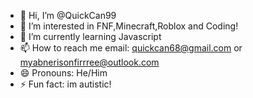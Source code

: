 - 👋 Hi, I’m @QuickCan99
- 👀 I’m interested in FNF,Minecraft,Roblox and Coding!
- 🌱 I’m currently learning Javascript
- 📫 How to reach me email: quickcan68@gmail.com or myabnerisonfirrree@outlook.com
- 😄 Pronouns: He/Him
- ⚡ Fun fact: im autistic!

<!---
QuickCan99/QuickCan99 is a ✨ special ✨ repository because its `README.md` (this file) appears on your GitHub profile.
You can click the Preview link to take a look at your changes.
--->
